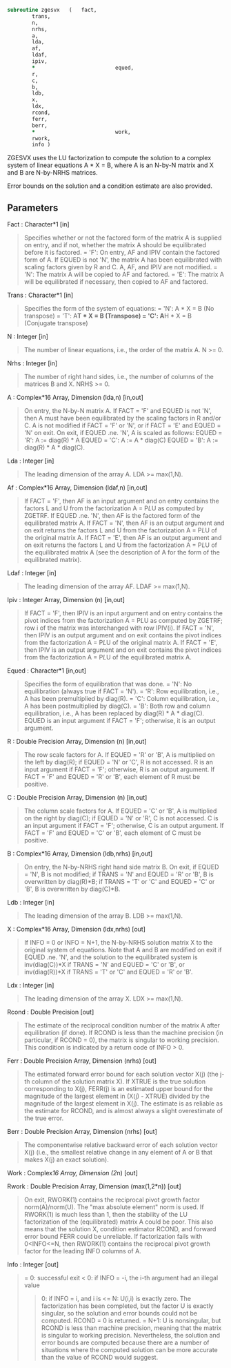 ```fortran
subroutine zgesvx	(	fact,
		trans,
		n,
		nrhs,
		a,
		lda,
		af,
		ldaf,
		ipiv,
		*                          equed,
		r,
		c,
		b,
		ldb,
		x,
		ldx,
		rcond,
		ferr,
		berr,
		*                          work,
		rwork,
		info )
```

 ZGESVX uses the LU factorization to compute the solution to a complex
 system of linear equations
    A * X = B,
 where A is an N-by-N matrix and X and B are N-by-NRHS matrices.

 Error bounds on the solution and a condition estimate are also
 provided.

## Parameters
Fact : Character*1 [in]
> Specifies whether or not the factored form of the matrix A is
> supplied on entry, and if not, whether the matrix A should be
> equilibrated before it is factored.
> = 'F':  On entry, AF and IPIV contain the factored form of A.
> If EQUED is not 'N', the matrix A has been
> equilibrated with scaling factors given by R and C.
> A, AF, and IPIV are not modified.
> = 'N':  The matrix A will be copied to AF and factored.
> = 'E':  The matrix A will be equilibrated if necessary, then
> copied to AF and factored.

Trans : Character*1 [in]
> Specifies the form of the system of equations:
> = 'N':  A * X = B     (No transpose)
> = 'T':  A**T * X = B  (Transpose)
> = 'C':  A**H * X = B  (Conjugate transpose)

N : Integer [in]
> The number of linear equations, i.e., the order of the
> matrix A.  N >= 0.

Nrhs : Integer [in]
> The number of right hand sides, i.e., the number of columns
> of the matrices B and X.  NRHS >= 0.

A : Complex*16 Array, Dimension (lda,n) [in,out]
> On entry, the N-by-N matrix A.  If FACT = 'F' and EQUED is
> not 'N', then A must have been equilibrated by the scaling
> factors in R and/or C.  A is not modified if FACT = 'F' or
> 'N', or if FACT = 'E' and EQUED = 'N' on exit.
> On exit, if EQUED .ne. 'N', A is scaled as follows:
> EQUED = 'R':  A := diag(R) * A
> EQUED = 'C':  A := A * diag(C)
> EQUED = 'B':  A := diag(R) * A * diag(C).

Lda : Integer [in]
> The leading dimension of the array A.  LDA >= max(1,N).

Af : Complex*16 Array, Dimension (ldaf,n) [in,out]
> If FACT = 'F', then AF is an input argument and on entry
> contains the factors L and U from the factorization
> A = P*L*U as computed by ZGETRF.  If EQUED .ne. 'N', then
> AF is the factored form of the equilibrated matrix A.
> If FACT = 'N', then AF is an output argument and on exit
> returns the factors L and U from the factorization A = P*L*U
> of the original matrix A.
> If FACT = 'E', then AF is an output argument and on exit
> returns the factors L and U from the factorization A = P*L*U
> of the equilibrated matrix A (see the description of A for
> the form of the equilibrated matrix).

Ldaf : Integer [in]
> The leading dimension of the array AF.  LDAF >= max(1,N).

Ipiv : Integer Array, Dimension (n) [in,out]
> If FACT = 'F', then IPIV is an input argument and on entry
> contains the pivot indices from the factorization A = P*L*U
> as computed by ZGETRF; row i of the matrix was interchanged
> with row IPIV(i).
> If FACT = 'N', then IPIV is an output argument and on exit
> contains the pivot indices from the factorization A = P*L*U
> of the original matrix A.
> If FACT = 'E', then IPIV is an output argument and on exit
> contains the pivot indices from the factorization A = P*L*U
> of the equilibrated matrix A.

Equed : Character*1 [in,out]
> Specifies the form of equilibration that was done.
> = 'N':  No equilibration (always true if FACT = 'N').
> = 'R':  Row equilibration, i.e., A has been premultiplied by
> diag(R).
> = 'C':  Column equilibration, i.e., A has been postmultiplied
> by diag(C).
> = 'B':  Both row and column equilibration, i.e., A has been
> replaced by diag(R) * A * diag(C).
> EQUED is an input argument if FACT = 'F'; otherwise, it is an
> output argument.

R : Double Precision Array, Dimension (n) [in,out]
> The row scale factors for A.  If EQUED = 'R' or 'B', A is
> multiplied on the left by diag(R); if EQUED = 'N' or 'C', R
> is not accessed.  R is an input argument if FACT = 'F';
> otherwise, R is an output argument.  If FACT = 'F' and
> EQUED = 'R' or 'B', each element of R must be positive.

C : Double Precision Array, Dimension (n) [in,out]
> The column scale factors for A.  If EQUED = 'C' or 'B', A is
> multiplied on the right by diag(C); if EQUED = 'N' or 'R', C
> is not accessed.  C is an input argument if FACT = 'F';
> otherwise, C is an output argument.  If FACT = 'F' and
> EQUED = 'C' or 'B', each element of C must be positive.

B : Complex*16 Array, Dimension (ldb,nrhs) [in,out]
> On entry, the N-by-NRHS right hand side matrix B.
> On exit,
> if EQUED = 'N', B is not modified;
> if TRANS = 'N' and EQUED = 'R' or 'B', B is overwritten by
> diag(R)*B;
> if TRANS = 'T' or 'C' and EQUED = 'C' or 'B', B is
> overwritten by diag(C)*B.

Ldb : Integer [in]
> The leading dimension of the array B.  LDB >= max(1,N).

X : Complex*16 Array, Dimension (ldx,nrhs) [out]
> If INFO = 0 or INFO = N+1, the N-by-NRHS solution matrix X
> to the original system of equations.  Note that A and B are
> modified on exit if EQUED .ne. 'N', and the solution to the
> equilibrated system is inv(diag(C))*X if TRANS = 'N' and
> EQUED = 'C' or 'B', or inv(diag(R))*X if TRANS = 'T' or 'C'
> and EQUED = 'R' or 'B'.

Ldx : Integer [in]
> The leading dimension of the array X.  LDX >= max(1,N).

Rcond : Double Precision [out]
> The estimate of the reciprocal condition number of the matrix
> A after equilibration (if done).  If RCOND is less than the
> machine precision (in particular, if RCOND = 0), the matrix
> is singular to working precision.  This condition is
> indicated by a return code of INFO > 0.

Ferr : Double Precision Array, Dimension (nrhs) [out]
> The estimated forward error bound for each solution vector
> X(j) (the j-th column of the solution matrix X).
> If XTRUE is the true solution corresponding to X(j), FERR(j)
> is an estimated upper bound for the magnitude of the largest
> element in (X(j) - XTRUE) divided by the magnitude of the
> largest element in X(j).  The estimate is as reliable as
> the estimate for RCOND, and is almost always a slight
> overestimate of the true error.

Berr : Double Precision Array, Dimension (nrhs) [out]
> The componentwise relative backward error of each solution
> vector X(j) (i.e., the smallest relative change in
> any element of A or B that makes X(j) an exact solution).

Work : Complex*16 Array, Dimension (2*n) [out]

Rwork : Double Precision Array, Dimension (max(1,2*n)) [out]
> On exit, RWORK(1) contains the reciprocal pivot growth
> factor norm(A)/norm(U). The "max absolute element" norm is
> used. If RWORK(1) is much less than 1, then the stability
> of the LU factorization of the (equilibrated) matrix A
> could be poor. This also means that the solution X, condition
> estimator RCOND, and forward error bound FERR could be
> unreliable. If factorization fails with 0<INFO<=N, then
> RWORK(1) contains the reciprocal pivot growth factor for the
> leading INFO columns of A.

Info : Integer [out]
> = 0:  successful exit
> < 0:  if INFO = -i, the i-th argument had an illegal value
> > 0:  if INFO = i, and i is
> <= N:  U(i,i) is exactly zero.  The factorization has
> been completed, but the factor U is exactly
> singular, so the solution and error bounds
> could not be computed. RCOND = 0 is returned.
> = N+1: U is nonsingular, but RCOND is less than machine
> precision, meaning that the matrix is singular
> to working precision.  Nevertheless, the
> solution and error bounds are computed because
> there are a number of situations where the
> computed solution can be more accurate than the
> value of RCOND would suggest.

